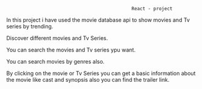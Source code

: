                                                   React - project
In this project i have used the movie database api to show movies and Tv series by trending.

Discover different movies and Tv Series.

You can search the movies and Tv series ypu want.

You can search movies by genres also.

By clicking on the movie or Tv Series you can get a basic information about the movie like cast and synopsis also you can find the trailer link.
